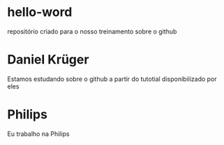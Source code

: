# hello-word
repositório criado para o nosso treinamento sobre o github
# Daniel Krüger
Estamos estudando sobre o github a partir do tutotial disponibilizado por eles
# Philips
Eu trabalho na Philips
